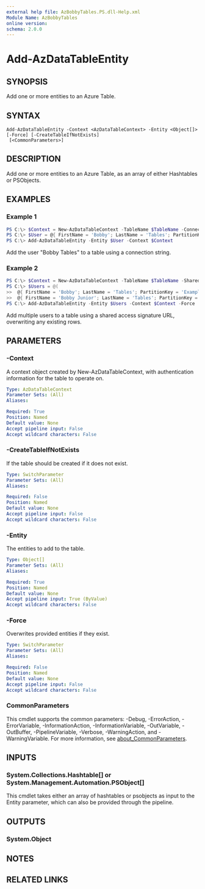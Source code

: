 ```yaml
---
external help file: AzBobbyTables.PS.dll-Help.xml
Module Name: AzBobbyTables
online version:
schema: 2.0.0
---
```


# Add-AzDataTableEntity

## SYNOPSIS

Add one or more entities to an Azure Table.

## SYNTAX

```
Add-AzDataTableEntity -Context <AzDataTableContext> -Entity <Object[]> [-Force] [-CreateTableIfNotExists]
 [<CommonParameters>]
```

## DESCRIPTION

Add one or more entities to an Azure Table, as an array of either Hashtables or PSObjects.

## EXAMPLES

### Example 1

```powershell
PS C:\> $Context = New-AzDataTableContext -TableName $TableName -ConnectionString $ConnectionString
PS C:\> $User = @{ FirstName = 'Bobby'; LastName = 'Tables'; PartitionKey = 'Example'; RowKey = '1' }
PS C:\> Add-AzDataTableEntity -Entity $User -Context $Context
```

Add the user "Bobby Tables" to a table using a connection string.

### Example 2

```powershell
PS C:\> $Context = New-AzDataTableContext -TableName $TableName -SharedAccessSignature $SAS
PS C:\> $Users = @(
>>  @{ FirstName = 'Bobby'; LastName = 'Tables'; PartitionKey = 'Example'; RowKey = '1' },
>>  @{ FirstName = 'Bobby Junior'; LastName = 'Tables'; PartitionKey = 'Example'; RowKey = '2' } )
PS C:\> Add-AzDataTableEntity -Entity $Users -Context $Context -Force
```

Add multiple users to a table using a shared access signature URL, overwriting any existing rows.

## PARAMETERS

### -Context

A context object created by New-AzDataTableContext, with authentication information for the table to operate on.

```yaml
Type: AzDataTableContext
Parameter Sets: (All)
Aliases:

Required: True
Position: Named
Default value: None
Accept pipeline input: False
Accept wildcard characters: False
```

### -CreateTableIfNotExists

If the table should be created if it does not exist.

```yaml
Type: SwitchParameter
Parameter Sets: (All)
Aliases:

Required: False
Position: Named
Default value: None
Accept pipeline input: False
Accept wildcard characters: False
```

### -Entity

The entities to add to the table.

```yaml
Type: Object[]
Parameter Sets: (All)
Aliases:

Required: True
Position: Named
Default value: None
Accept pipeline input: True (ByValue)
Accept wildcard characters: False
```

### -Force

Overwrites provided entities if they exist.

```yaml
Type: SwitchParameter
Parameter Sets: (All)
Aliases:

Required: False
Position: Named
Default value: None
Accept pipeline input: False
Accept wildcard characters: False
```

### CommonParameters
This cmdlet supports the common parameters: -Debug, -ErrorAction, -ErrorVariable, -InformationAction, -InformationVariable, -OutVariable, -OutBuffer, -PipelineVariable, -Verbose, -WarningAction, and -WarningVariable. For more information, see [about_CommonParameters](http://go.microsoft.com/fwlink/?LinkID=113216).

## INPUTS

### System.Collections.Hashtable[] or System.Management.Automation.PSObject[]

This cmdlet takes either an array of hashtables or psobjects as input to the Entity parameter, which can also be provided through the pipeline.

## OUTPUTS

### System.Object

## NOTES

## RELATED LINKS

